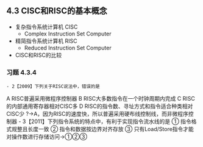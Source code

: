 ## 4.3 CISC和RISC的基本概念
- 复杂指令系统计算机 CISC
    - Complex Instruction Set Computer
- 精简指令系统计算机 RISC
    - Reduced Instruction Set Computer
- CISC和RISC的比较
### 习题 4.3.4
    - 2【2009】下列关于RISC说法中，错误的是
A RISC普遍采用微程序控制器
B RISC大多数指令在一个时钟周期内完成
C RISC的内部通用寄存器相对CISC多
D RISC的指令数、寻址方式和指令适合种类相对CISC少
?→A，因为RISC的速度快，所以普遍采用硬布线控制线，而非微程序控制器
    - 3【2011】下列指令系统的特点中，有利于实现指令流水线的是
① 指令格式规整且长度一致
② 指令和数据按边界对齐存放
③ 只有Load/Store指令才能对操作数进行存储访问→①②③
